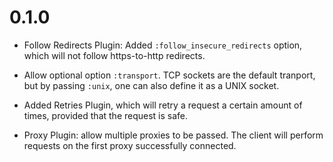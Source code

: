 # 0.1.0

* Follow Redirects Plugin: Added `:follow_insecure_redirects` option, which will not follow https-to-http redirects.

* Allow optional option `:transport`. TCP sockets are the default tranport, but by passing `:unix`, one can also define it as a UNIX socket. 

* Added Retries Plugin, which will retry a request a certain amount of times, provided that the request is safe.

* Proxy Plugin: allow multiple proxies to be passed. The client will perform requests on the first proxy successfully connected.
